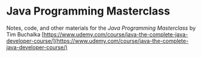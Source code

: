 # Java Programming Masterclass

Notes, code, and other materials for the _Java Programming Masterclass_
by Tim Buchalka
[https://www.udemy.com/course/java-the-complete-java-developer-course/](https://www.udemy.com/course/java-the-complete-java-developer-course/)
